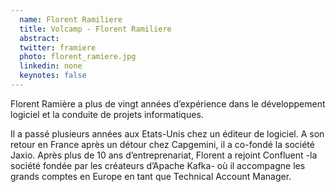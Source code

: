 ```yaml
---
  name: Florent Ramiliere
  title: Volcamp - Florent Ramiliere
  abstract: 
  twitter: framiere
  photo: florent_ramiere.jpg
  linkedin: none
  keynotes: false
---
```

Florent Ramière a plus de vingt années d’expérience dans le développement logiciel et la conduite de projets informatiques. 

Il a passé plusieurs années aux Etats-Unis chez un éditeur de logiciel. A son retour en France après un détour chez Capgemini, il a co-fondé la société Jaxio. Après plus de 10 ans d’entreprenariat, Florent a rejoint Confluent -la société fondée par les créateurs d’Apache Kafka- où il accompagne les grands comptes en Europe en tant que Technical Account Manager.